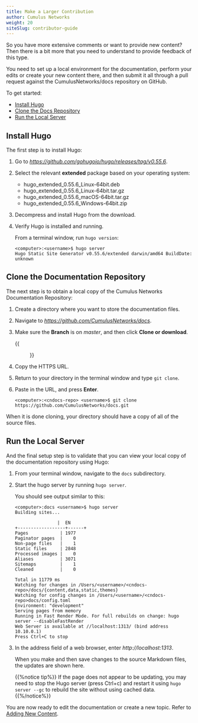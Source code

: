 ```yaml
---
title: Make a Larger Contribution
author: Cumulus Networks
weight: 20
siteSlug: contributor-guide
---
```

So you have more extensive comments or want to provide new content? Then there is a bit more that you need to understand to provide feedback of this type.

You need to set up a local environment for the documentation, perform your edits or create your new content there, and then submit it all through a pull request against the CumulusNetworks/docs repository on GitHub.

To get started:

- [Install Hugo](#install-hugo)
- [Clone the Docs Repository](#clone-the-cumulus-documentation-repository)
- [Run the Local Server](#run-the-local-server)

## Install Hugo

The first step is to install Hugo:

1. Go to *https://github.com/gohugoio/hugo/releases/tag/v0.55.6*.

2. Select the relevant **extended** package based on your operating system:
    - hugo_extended_0.55.6_Linux-64bit.deb
    - hugo_extended_0.55.6_Linux-64bit.tar.gz
    - hugo_extended_0.55.6_macOS-64bit.tar.gz
    - hugo_extended_0.55.6_Windows-64bit.zip

3. Decompress and install Hugo from the download.

4. Verify Hugo is installed and running. 
    
    From a terminal window, run `hugo version`:

    ```
    <computer>:<username>$ hugo server
    Hugo Static Site Generator v0.55.6/extended darwin/amd64 BuildDate: unknown
    ```

## Clone the Documentation Repository

The next step is to obtain a local copy of the Cumulus Networks Documentation Repository:

1. Create a directory where you want to store the documentation files.

2. Navigate to *https://github.com/CumulusNetworks/docs*.

3. Make sure the **Branch** is on *master*, and then click **Clone or download**.

    {{<figure src="/images/old_doc_images/contrib-gde-clone-docs-repo.png" width="700">}}

4. Copy the HTTPS URL.

5. Return to your directory in the terminal window and type `git clone`.

6. Paste in the URL, and press **Enter**.

    ```
    <computer>:<cndocs-repo> <username>$ git clone https://github.com/CumulusNetworks/docs.git
    ```

When it is done cloning, your directory should have a copy of all of the source files.

## Run the Local Server

And the final setup step is to validate that you can view your local copy of the documentation repository using Hugo:

1. From your terminal window, navigate to the `docs` subdirectory.

2. Start the hugo server by running `hugo server`.

    You should see output similar to this:

    ```
    <computer>:docs <username>$ hugo server
    Building sites...

                    |  EN   
    +------------------+------+
    Pages            | 1977  
    Paginator pages  |    0  
    Non-page files   |    1  
    Static files     | 2848  
    Processed images |    0  
    Aliases          | 3071  
    Sitemaps         |    1  
    Cleaned          |    0  

    Total in 11779 ms
    Watching for changes in /Users/<username>/<cndocs-repo>/docs/{content,data,static,themes}
    Watching for config changes in /Users/<username>/<cndocs-repo>docs/config.toml
    Environment: "development"
    Serving pages from memory
    Running in Fast Render Mode. For full rebuilds on change: hugo server --disableFastRender
    Web Server is available at //localhost:1313/ (bind address 10.10.0.1)
    Press Ctrl+C to stop
    ```

3. In the address field of a web browser, enter *http://localhost:1313*.

    When you make and then save changes to the source Markdown files, the updates are shown here.

    {{%notice tip%}}
If the page does not appear to be updating, you may need to stop the Hugo server (press Ctrl+c) and restart it using `hugo server --gc` to rebuild the site without using cached data.
    {{%/notice%}}

You are now ready to edit the documentation or create a new topic. Refer to [Adding New Content](../Adding_New_Content).
